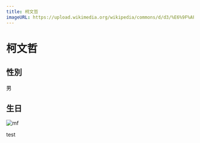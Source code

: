 ```yaml
---
title: 柯文哲
imageURL: https://upload.wikimedia.org/wikipedia/commons/d/d3/%E6%9F%AF%E6%96%87%E5%93%B2_IMG_9322-1_%2814300234412%29_%28cropped%29.jpg
---
```


# 柯文哲

## 性別

男

## 生日

![mf](https://memeprod.sgp1.digitaloceanspaces.com/user-wtf/1622120852746.jpg)

test
